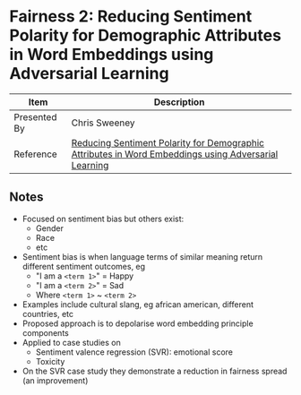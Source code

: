 # Fairness 2: Reducing Sentiment Polarity for Demographic Attributes in Word Embeddings using Adversarial Learning

| Item | Description |
| --- | --- | 
| Presented By | Chris Sweeney |
| Reference | [Reducing Sentiment Polarity for Demographic Attributes in Word Embeddings using Adversarial Learning](https://dl.acm.org/doi/pdf/10.1145/3351095.3372837?download=true) |



## Notes

- Focused on sentiment bias but others exist:
    - Gender
    - Race
    - etc
- Sentiment bias is when language terms of similar meaning return different sentiment outcomes, eg
    - "I am a `<term 1>`" = Happy
    - "I am a `<term 2>`" = Sad
    - Where `<term 1>` ~ `<term 2>`
- Examples include cultural slang, eg african american, different countries, etc
- Proposed approach is to depolarise word embedding principle components
- Applied to case studies on 
    - Sentiment valence regression (SVR): emotional score 
    - Toxicity
- On the SVR case study they demonstrate a reduction in fairness spread (an improvement)
